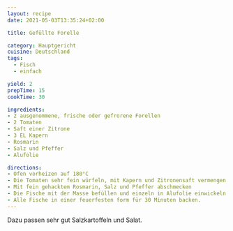 ```yaml
---
layout: recipe
date: 2021-05-03T13:35:24+02:00

title: Gefüllte Forelle

category: Hauptgericht
cuisine: Deutschland
tags:
  - Fisch
  - einfach

yield: 2
prepTime: 15
cookTime: 30

ingredients:
- 2 ausgenommene, frische oder gefrorene Forellen
- 2 Tomaten
- Saft einer Zitrone
- 3 EL Kapern
- Rosmarin
- Salz und Pfeffer
- Alufolie

directions:
- Ofen vorheizen auf 180°C
- Die Tomaten sehr fein würfeln, mit Kapern und Zitronensaft vermengen
- Mit fein gehacktem Rosmarin, Salz und Pfeffer abschmecken
- Die Fische mit der Masse befüllen und einzeln in Alufolie einwickeln
- Alle Fische in einer feuerfesten form für 30 Minuten backen.
---
```


Dazu passen sehr gut Salzkartoffeln und Salat.
